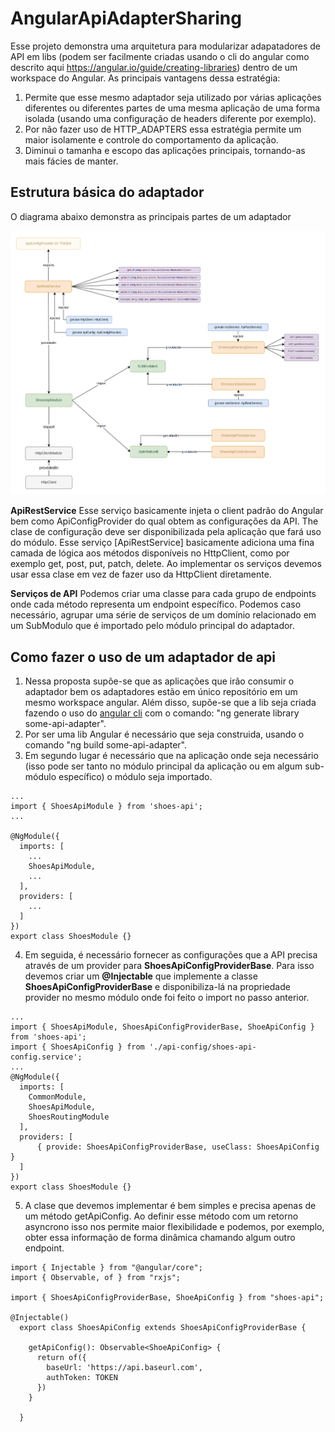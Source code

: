 # AngularApiAdapterSharing

Esse projeto demonstra uma arquitetura para modularizar adapatadores de API em libs (podem ser facilmente criadas usando o cli do angular como descrito aqui https://angular.io/guide/creating-libraries) dentro de um workspace do Angular. As principais vantagens dessa estratégia:

1. Permite que esse mesmo adaptador seja utilizado por várias aplicações diferentes ou diferentes partes de uma mesma aplicação de uma forma isolada (usando uma configuração de headers diferente por exemplo).
2. Por não fazer uso de HTTP_ADAPTERS essa estratégia permite um maior isolamente e controle do comportamento da aplicação.
3. Diminui o  tamanha e escopo das aplicações principais, tornando-as mais fácies de manter.

## Estrutura básica do adaptador

O diagrama abaixo demonstra as principais partes de um adaptador

![Diagrama de Api Adater](https://github.com/harleivicente/angular-api-adapter-modules/blob/main/images/HttpAdapter%20Library.png?raw=true)

**ApiRestService**
Esse serviço basicamente injeta o client padrão do Angular bem como ApiConfigProvider do qual obtem as configurações da API. The clase de configuração deve ser disponibilizada pela aplicação que fará uso do módulo. Esse serviço [ApiRestService] basicamente adiciona uma fina camada de lógica aos métodos disponíveis no HttpClient, como por exemplo get, post, put, patch, delete. Ao implementar os serviços devemos usar essa clase em vez de fazer uso da HttpClient diretamente.

**Serviços de API**
Podemos criar uma classe para cada grupo de endpoints onde cada método representa um endpoint específico. Podemos caso necessário, agrupar uma série de serviços de um domínio relacionado em um SubModulo que é importado pelo módulo principal do adaptador.


## Como fazer o uso de um adaptador de api

1. Nessa proposta supõe-se que as aplicações que irão consumir o adaptador bem os adaptadores estão em único repositório em um mesmo workspace angular. Além disso, supõe-se que a lib seja criada fazendo o uso do [angular cli](https://angular.io/cli) com o comando: "ng generate library some-api-adapter".
1. Por ser uma lib Angular é necessário que seja construida, usando o comando "ng build some-api-adapter".
1. Em segundo lugar é necessário que na aplicação onde seja necessário (isso pode ser tanto no módulo principal da aplicação ou em algum sub-módulo específico) o módulo seja importado.

```
...
import { ShoesApiModule } from 'shoes-api';
...

@NgModule({
  imports: [
    ...
    ShoesApiModule,
    ...
  ],
  providers: [
    ...
  ]
})
export class ShoesModule {}
```
4. Em seguida, é necessário fornecer as configurações que a API precisa através de um provider para **ShoesApiConfigProviderBase**. Para isso devemos criar um **@Injectable** que implemente a classe **ShoesApiConfigProviderBase** e disponibiliza-lá na propriedade provider no mesmo módulo onde foi feito o import no passo anterior.
```
...
import { ShoesApiModule, ShoesApiConfigProviderBase, ShoeApiConfig } from 'shoes-api';
import { ShoesApiConfig } from './api-config/shoes-api-config.service';
...
@NgModule({
  imports: [
    CommonModule,
    ShoesApiModule,
    ShoesRoutingModule
  ],
  providers: [
      { provide: ShoesApiConfigProviderBase, useClass: ShoesApiConfig }
  ]
})
export class ShoesModule {}
```
5. A clase que devemos implementar é bem simples e precisa apenas de um método getApiConfig. Ao definir esse método com um retorno asyncrono isso nos permite maior flexibilidade e podemos, por exemplo, obter essa informação de forma dinâmica chamando algum outro endpoint.
```
import { Injectable } from "@angular/core";
import { Observable, of } from "rxjs";

import { ShoesApiConfigProviderBase, ShoeApiConfig } from "shoes-api";

@Injectable()
  export class ShoesApiConfig extends ShoesApiConfigProviderBase {
  
    getApiConfig(): Observable<ShoeApiConfig> {
      return of({
        baseUrl: 'https://api.baseurl.com',
        authToken: TOKEN
      })
    }
  
  }
  
```


